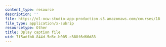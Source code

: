 ```yaml
---
content_type: resource
description: ''
file: https://ol-ocw-studio-app-production.s3.amazonaws.com/courses/18-01sc-single-variable-calculus-fall-2010/7f5adfb0844d5d6cb005c388f6d66d88_ER5B_YBFMJo.vtt
file_type: application/x-subrip
resourcetype: Other
title: 3play caption file
uid: 7f5adfb0-844d-5d6c-b005-c388f6d66d88
---
```

